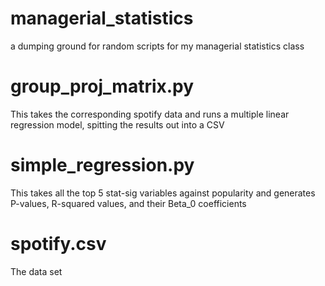 # managerial_statistics
a dumping ground for random scripts for my managerial statistics class



# group_proj_matrix.py 
This takes the corresponding spotify data and runs a multiple linear regression model, spitting the results out into a CSV

# simple_regression.py
This takes all the top 5 stat-sig variables against popularity and generates P-values, R-squared values, and their Beta_0 coefficients


# spotify.csv
The data set
